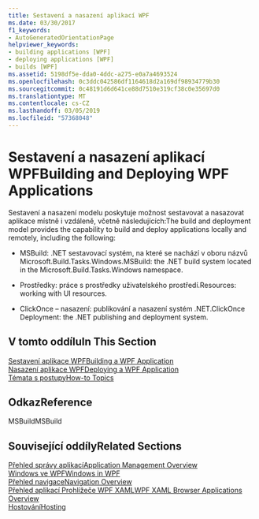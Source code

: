 ```yaml
---
title: Sestavení a nasazení aplikací WPF
ms.date: 03/30/2017
f1_keywords:
- AutoGeneratedOrientationPage
helpviewer_keywords:
- building applications [WPF]
- deploying applications [WPF]
- builds [WPF]
ms.assetid: 5198df5e-dda0-4ddc-a275-e0a7a4693524
ms.openlocfilehash: 0c3ddc042586df1164618d2a169df98934779b30
ms.sourcegitcommit: 0c48191d6d641ce88d7510e319cf38c0e35697d0
ms.translationtype: MT
ms.contentlocale: cs-CZ
ms.lasthandoff: 03/05/2019
ms.locfileid: "57368048"
---
```

# <a name="building-and-deploying-wpf-applications"></a><span data-ttu-id="1920b-102">Sestavení a nasazení aplikací WPF</span><span class="sxs-lookup"><span data-stu-id="1920b-102">Building and Deploying WPF Applications</span></span>
<span data-ttu-id="1920b-103">Sestavení a nasazení modelu poskytuje možnost sestavovat a nasazovat aplikace místně i vzdáleně, včetně následujících:</span><span class="sxs-lookup"><span data-stu-id="1920b-103">The build and deployment model provides the capability to build and deploy applications locally and remotely, including the following:</span></span>  
  
-   <span data-ttu-id="1920b-104">MSBuild: .NET sestavovací systém, na které se nachází v oboru názvů Microsoft.Build.Tasks.Windows.</span><span class="sxs-lookup"><span data-stu-id="1920b-104">MSBuild: the .NET build system located in the Microsoft.Build.Tasks.Windows namespace.</span></span>  
  
-   <span data-ttu-id="1920b-105">Prostředky: práce s prostředky uživatelského prostředí.</span><span class="sxs-lookup"><span data-stu-id="1920b-105">Resources: working with UI resources.</span></span>  
  
-   <span data-ttu-id="1920b-106">ClickOnce – nasazení: publikování a nasazení systém .NET.</span><span class="sxs-lookup"><span data-stu-id="1920b-106">ClickOnce Deployment: the .NET publishing and deployment system.</span></span>  
  
## <a name="in-this-section"></a><span data-ttu-id="1920b-107">V tomto oddílu</span><span class="sxs-lookup"><span data-stu-id="1920b-107">In This Section</span></span>  
 [<span data-ttu-id="1920b-108">Sestavení aplikace WPF</span><span class="sxs-lookup"><span data-stu-id="1920b-108">Building a WPF Application</span></span>](building-a-wpf-application-wpf.md)  
 [<span data-ttu-id="1920b-109">Nasazení aplikace WPF</span><span class="sxs-lookup"><span data-stu-id="1920b-109">Deploying a WPF Application</span></span>](deploying-a-wpf-application-wpf.md)  
 [<span data-ttu-id="1920b-110">Témata s postupy</span><span class="sxs-lookup"><span data-stu-id="1920b-110">How-to Topics</span></span>](build-and-deploy-how-to-topics.md)  
  
## <a name="reference"></a><span data-ttu-id="1920b-111">Odkaz</span><span class="sxs-lookup"><span data-stu-id="1920b-111">Reference</span></span>  
 <span data-ttu-id="1920b-112">MSBuild</span><span class="sxs-lookup"><span data-stu-id="1920b-112">MSBuild</span></span>  
  
## <a name="related-sections"></a><span data-ttu-id="1920b-113">Související oddíly</span><span class="sxs-lookup"><span data-stu-id="1920b-113">Related Sections</span></span>  
 [<span data-ttu-id="1920b-114">Přehled správy aplikací</span><span class="sxs-lookup"><span data-stu-id="1920b-114">Application Management Overview</span></span>](application-management-overview.md)  
  [<span data-ttu-id="1920b-115">Windows ve WPF</span><span class="sxs-lookup"><span data-stu-id="1920b-115">Windows in WPF</span></span>](windows-in-wpf-applications.md)  
  [<span data-ttu-id="1920b-116">Přehled navigace</span><span class="sxs-lookup"><span data-stu-id="1920b-116">Navigation Overview</span></span>](navigation-overview.md)  
  [<span data-ttu-id="1920b-117">Přehled aplikací Prohlížeče WPF XAML</span><span class="sxs-lookup"><span data-stu-id="1920b-117">WPF XAML Browser Applications Overview</span></span>](wpf-xaml-browser-applications-overview.md)  
  [<span data-ttu-id="1920b-118">Hostování</span><span class="sxs-lookup"><span data-stu-id="1920b-118">Hosting</span></span>](hosting-wpf-applications.md)
